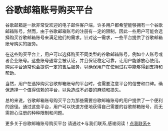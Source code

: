 # 谷歌邮箱账号购买平台

谷歌邮箱是一款非常受欢迎的电子邮件客户端，许多用户都希望能够拥有一个谷歌邮箱账号。然而，由于谷歌邮箱账号的注册有一定的限制，因此一些用户可能会选择购买谷歌邮箱账号来满足他们的需求。针对这一需求，一些平台提供了谷歌邮箱账号购买的服务。

在这些购买平台上，用户可以选择购买不同类型的谷歌邮箱账号，例如个人账号或者企业账号。这些账号通常会被认证，并且保证稳定可靠，让用户能够放心使用。购买平台通常也会提供一定的售后服务，以确保用户在使用过程中能够得到支持和帮助。

当然，用户在选择购买谷歌邮箱账号的平台时，也需要注意平台的信誉和口碑。确保选择一个值得信赖的平台，以免造成不必要的麻烦和损失。

总的来说，谷歌邮箱账号购买平台为那些需要谷歌邮箱账号的用户提供了一个便利的途径。通过这些平台，用户可以快速方便地获得自己需要的谷歌邮箱账号，而无需担心注册的种种限制和问题。

更多关于谷歌邮箱账号购买平台 请通过✈与我们联系,感谢阅读！[点我联系✈](https://cdn.G208.com)